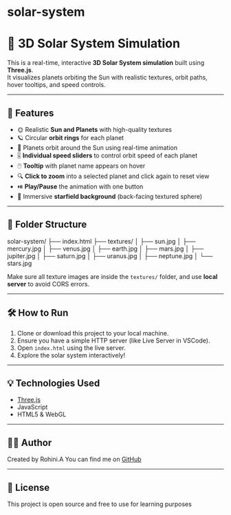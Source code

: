 # solar-system
# 🌌 3D Solar System Simulation

This is a real-time, interactive **3D Solar System simulation** built using **Three.js**.  
It visualizes planets orbiting the Sun with realistic textures, orbit paths, hover tooltips, and speed controls.

---

## 🚀 Features

- 🌞 Realistic **Sun and Planets** with high-quality textures
- 🪐 Circular **orbit rings** for each planet
- 🔄 Planets orbit around the Sun using real-time animation
- 🎚️ **Individual speed sliders** to control orbit speed of each planet
- 🖱️ **Tooltip** with planet name appears on hover
- 🔍 **Click to zoom** into a selected planet and click again to reset view
- ⏯️ **Play/Pause** the animation with one button
- 🌠 Immersive **starfield background** (back-facing textured sphere)

---

## 📁 Folder Structure

solar-system/
├── index.html
├── textures/
│ ├── sun.jpg
│ ├── mercury.jpg
│ ├── venus.jpg
│ ├── earth.jpg
│ ├── mars.jpg
│ ├── jupiter.jpg
│ ├── saturn.jpg
│ ├── uranus.jpg
│ ├── neptune.jpg
│ └── stars.jpg

Make sure all texture images are inside the `textures/` folder, and use **local server** to avoid CORS errors.

---

## 🛠️ How to Run

1. Clone or download this project to your local machine.
2. Ensure you have a simple HTTP server (like Live Server in VSCode).
3. Open `index.html` using the live server.
4. Explore the solar system interactively!

---

## 💡 Technologies Used

- [Three.js](https://threejs.org/)
- JavaScript
- HTML5 & WebGL

---

## 🧑‍💻 Author

Created by Rohini.A 
You can find me on [GitHub](https://github.com/Rohini930)

---

## 📜 License

This project is open source and free to use for learning purposes
